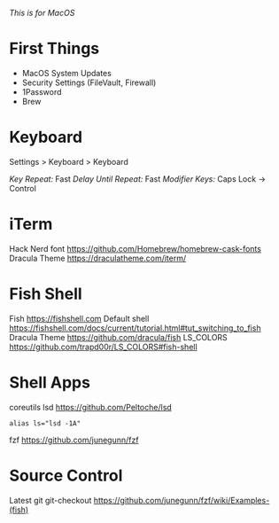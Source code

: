 _This is for MacOS_

# First Things

- MacOS System Updates
- Security Settings (FileVault, Firewall)
- 1Password
- Brew

# Keyboard

Settings > Keyboard > Keyboard

_Key Repeat:_ Fast
_Delay Until Repeat:_ Fast
_Modifier Keys:_ Caps Lock -> Control

# iTerm

Hack Nerd font https://github.com/Homebrew/homebrew-cask-fonts
Dracula Theme https://draculatheme.com/iterm/

# Fish Shell

Fish https://fishshell.com
Default shell https://fishshell.com/docs/current/tutorial.html#tut_switching_to_fish
Dracula Theme https://github.com/dracula/fish
LS_COLORS https://github.com/trapd00r/LS_COLORS#fish-shell

# Shell Apps

coreutils
lsd https://github.com/Peltoche/lsd

```
alias ls="lsd -1A"
```

fzf https://github.com/junegunn/fzf

# Source Control

Latest git
git-checkout https://github.com/junegunn/fzf/wiki/Examples-(fish)
